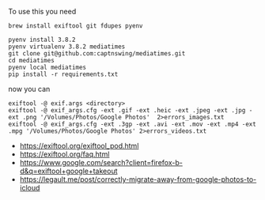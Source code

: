 To use this you need

    brew install exiftool git fdupes pyenv
    
    pyenv install 3.8.2
    pyenv virtualenv 3.8.2 mediatimes
    git clone git@github.com:captnswing/mediatimes.git
    cd mediatimes
    pyenv local mediatimes
    pip install -r requirements.txt   

now you can
     
    exiftool -@ exif.args <directory>
    exiftool -@ exif_args.cfg -ext .gif -ext .heic -ext .jpeg -ext .jpg -ext .png '/Volumes/Photos/Google Photos'  2>errors_images.txt
    exiftool -@ exif_args.cfg -ext .3gp -ext .avi -ext .mov -ext .mp4 -ext .mpg '/Volumes/Photos/Google Photos' 2>errors_videos.txt
    
* https://exiftool.org/exiftool_pod.html
* https://exiftool.org/faq.html
* https://www.google.com/search?client=firefox-b-d&q=exiftool+google+takeout
* https://legault.me/post/correctly-migrate-away-from-google-photos-to-icloud
    
